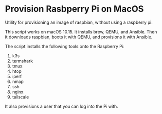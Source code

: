 # Provision Rasbperry Pi on MacOS

Utility for provisioning an image of raspbian, without using a raspberry pi.

This script works on macOS 10.15. It installs brew, QEMU, and Ansible. Then it downloads raspbian, boots it with QEMU, and provisions it with Ansible.

The script installs the following tools onto the Raspberry Pi:

1. k3s
2. termshark
3. tmux
4. htop
5. iperf
6. nmap
7. ssh
8. nginx
9. tailscale

It also provisions a user that you can log into the Pi with.